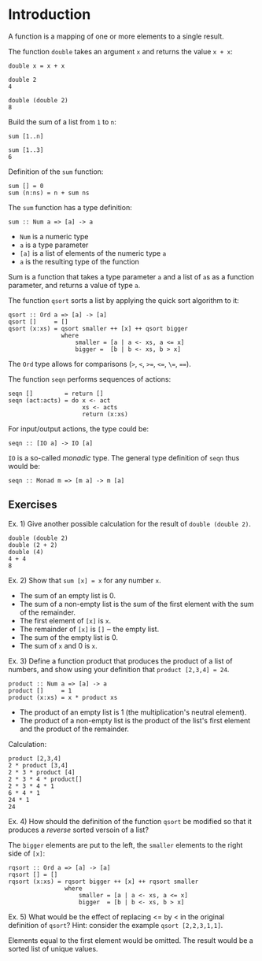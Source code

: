 # Introduction

A function is a mapping of one or more elements to a single result.

The function `double` takes an argument `x` and returns the value `x + x`:

    double x = x + x

    double 2
    4

    double (double 2)
    8

Build the sum of a list from `1` to `n`:

    sum [1..n]

    sum [1..3]
    6

Definition of the `sum` function:

    sum [] = 0
    sum (n:ns) = n + sum ns

The `sum` function has a type definition:

    sum :: Num a => [a] -> a

- `Num` is a numeric type
- `a` is a type parameter
- `[a]` is a list of elements of the numeric type `a`
- `a` is the resulting type of the function

Sum is a function that takes a type parameter `a` and a list of `a`s as a
function parameter, and returns a value of type `a`.

The function `qsort` sorts a list by applying the quick sort algorithm to it:

    qsort :: Ord a => [a] -> [a]
    qsort []     = []
    qsort (x:xs) = qsort smaller ++ [x] ++ qsort bigger
                   where
                       smaller = [a | a <- xs, a <= x]
                       bigger =  [b | b <- xs, b > x]

The `Ord` type allows for comparisons (`>`, `<`, `>=`, `<=`, `\=`, `==`).

The function `seqn` performs sequences of actions:

    seqn []         = return []
    seqn (act:acts) = do x <- act
                         xs <- acts
                         return (x:xs)

For input/output actions, the type could be:

    seqn :: [IO a] -> IO [a]

`IO` is a so-called _monadic_ type. The general type definition of `seqn` thus would be:

    seqn :: Monad m => [m a] -> m [a]

## Exercises

Ex. 1) Give another possible calculation for the result of `double (double 2)`.

    double (double 2)
    double (2 + 2)
    double (4)
    4 + 4
    8

Ex. 2) Show that `sum [x] = x` for any number `x`.

- The sum of an empty list is 0.
- The sum of a non-empty list is the sum of the first element with the sum of the remainder.
- The first element of `[x]` is `x`.
- The remainder of `[x]` is `[]` ‒ the empty list.
- The sum of the empty list is 0.
- The sum of `x` and 0 is `x`.

Ex. 3) Define a function product that produces the product of a list of numbers,
and show using your definition that `product [2,3,4] = 24`.

    product :: Num a => [a] -> a
    product []     = 1
    product (x:xs) = x * product xs

- The product of an empty list is 1 (the multiplication's neutral element).
- The product of a non-empty list is the product of the list's first element
  and the product of the remainder.

Calculation:

    product [2,3,4]
    2 * product [3,4]
    2 * 3 * product [4]
    2 * 3 * 4 * product[]
    2 * 3 * 4 * 1
    6 * 4 * 1
    24 * 1
    24

Ex. 4) How should the definition of the function `qsort` be modified so that it
produces a _reverse_ sorted versoin of a list?

The `bigger` elements are put to the left, the `smaller` elements to the right side of `[x]`:

    rqsort :: Ord a => [a] -> [a]
    rqsort [] = []
    rqsort (x:xs) = rqsort bigger ++ [x] ++ rqsort smaller
                    where
                        smaller = [a | a <- xs, a <= x]
                        bigger  = [b | b <- xs, b > x]

Ex. 5) What would be the effect of replacing <= by < in the original definition of
`qsort`? Hint: consider the example `qsort [2,2,3,1,1]`.

Elements equal to the first element would be omitted. The result would be a
sorted list of unique values.
